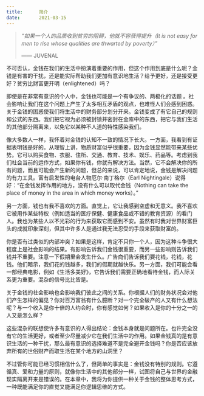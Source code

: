 ```yaml
---
title:      简介
date:       2021-03-15
---
```


> *“如果一个人的品质收到贫穷的阻碍，他就不容获得提升（It is not easy for men to rise whose qualities are thwarted by poverty）”*
>
> —— JUVENAL

不可否认，金钱在我们的生活中扮演着重要的作用，但这个作用到底是什么呢？金钱是有害的干扰，还是能实际帮助我们更加有意识地生活？给予更好，还是接受更好？贫穷比财富更开明（enlightened）吗？

即使是在非常有意识的个人中，金钱也可能是一个有争议的、两极化的话题	。社会影响让我们在这个问题上产生了太多相互矛盾的观点，也难怪人们会感到困惑。关于金钱的困惑使我们将生活中的财务部分划分开来。金钱变成了有它自己的规则和公式的东西。我们把它视为必须被封锁并密封在金库中的东西，把它与我们生活的其他部分隔离来，以免它以某种不人道的特性感染我们。

像大多数人一样，我怀着对金钱的认知不一致的情况下长大。一方面，我看到有证据表明钱是好的。从理智上讲，物质财富似乎很重要，因为金钱显然能带来某些优势。它可以购买食物、衣服、住所、交通、教育、技术、娱乐、药品等。考虑到我们社会当前的运作方式，如果你有钱，你就有解决方法。当然，它不会解决你的所有问题，而且可能会产生新的问题，但总的来说，可以肯定地说，金钱是解决问题的有力工具。富有启发性的电台人物厄尔·南丁格尔（Earl Nightingale）说得好：“在金钱发挥作用的地方，没有什么可以取代金钱（Nothing can take the place of money in the area in which money works）。” 

另一方面，钱也有我不喜欢的方面。直觉上，它让我感到空虚和无意义。我不喜欢它被用作某些特权（例如适当的医疗保健、健康食品或不错的教育资源）的看门人。我也为某些人以不光彩的行为来获取它而感到不安。虽然有时我对世界财富巨头的成就印象深刻，但其中许多人是通过我无法忍受的手段来获取财富的。

你是否有过类似的内部冲突？如果是这样，肯定不只你一个人，因为这种斗争很大程度上是社会影响的结果。有影响告诉我们金钱很重要，而另一些影响则告诉我们钱并不重要。注意一下假期里会发生什么。广告商们告诉我们要花钱，花钱，花钱。他们暗示，我们花的钱越多，我们的假期就越快乐。另一方面，我们可能会看一部经典电影，例如《生活多美好》，它告诉我们需要正确地看待金钱，而人际关系更为重要。混杂的信号比比皆是。

关于金钱的社会影响也会影响我们彼此之间的关系。你根据人们的财务状况会对他们产生怎样的偏见？你对百万富翁有什么臆断？对一个完全破产的人又有什么想法呢？与一个收入是你十倍的人约会时，你有感觉如何？如果收入是你的十分之一的人又是怎么样？

这些混杂的联想使许多有意识的人得出结论：金钱本身就是问题所在。也许完全没有它的生活更好，或者至少尽量减少它在我们生活中的作用。如果金钱真的是有意识生活的一种干扰，那么最有意识的选择难道不是完全避开金钱吗？你是否应该放弃所有的世俗财产而取生活在某个地方的山洞里？

不过管你可能已经习惯相信什么了，但简单的事实是：金钱没有特别的规则。它遵循真、爱和力量的原则，就像你生活中的其他部分一样，试图将自己与世界的金融现实隔离开来是错误的。在本章中，我将为你提供一种关于金钱的整体思考方式，一种既能满足你的直觉又能满足你逻辑思维的方式。